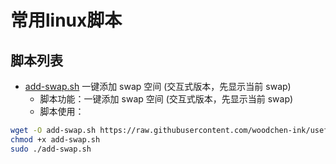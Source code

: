 # 常用linux脚本

## 脚本列表
- [add-swap.sh](./sh/add-swap.sh) 一键添加 swap 空间 (交互式版本，先显示当前 swap)
  - 脚本功能：一键添加 swap 空间 (交互式版本，先显示当前 swap)
  - 脚本使用：
```bash
wget -O add-swap.sh https://raw.githubusercontent.com/woodchen-ink/useful-linux-sh/refs/heads/main/sh/add-swap.sh
chmod +x add-swap.sh
sudo ./add-swap.sh
```